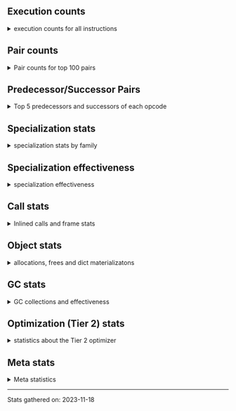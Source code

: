 ## Execution counts

<details>
<summary> execution counts for all instructions </summary>

|Name | Base Count | Head Count | Change | 
|---|---:|---:|---:|
| UNPACK_SEQUENCE_LIST | 148,232,300 | 279,124,940 | 88.3% |
| FOR_ITER | 511,426,689 | 127,334,496 | -75.1% |
| JUMP_BACKWARD_NO_INTERRUPT | 310,569,911 | 543,711,619 | 75.1% |
| GET_YIELD_FROM_ITER | 20,767,865 | 36,252,745 | 74.6% |
| JUMP_BACKWARD | 494,523,242 | 132,051,860 | -73.3% |
| STORE_NAME | 940,500 | 399,020 | -57.6% |
| SEND_GEN | 451,683,421 | 700,309,745 | 55.0% |
| STORE_FAST_STORE_FAST | 1,994,525,053 | 3,062,211,102 | 53.5% |
| UNPACK_SEQUENCE_TWO_TUPLE | 572,799,904 | 351,876,977 | -38.6% |
| STORE_SUBSCR_LIST_INT | 260,503,538 | 189,379,158 | -27.3% |
| BINARY_OP_ADD_INT | 1,187,863,751 | 879,361,051 | -26.0% |
| LIST_APPEND | 104,088,089 | 77,815,185 | -25.2% |
| UNPACK_SEQUENCE_TUPLE | 482,029,973 | 600,697,765 | 24.6% |
| BINARY_OP_MULTIPLY_INT | 230,963,596 | 177,091,498 | -23.3% |
| YIELD_VALUE | 1,054,389,213 | 1,299,826,388 | 23.3% |
| BINARY_OP_ADD_FLOAT | 272,841,148 | 218,740,727 | -19.8% |
| UNPACK_EX | 756,000 | 609,900 | -19.3% |
| CALL_STR_1 | 40,701,333 | 34,289,208 | -15.8% |
| BINARY_OP | 787,154,700 | 666,198,171 | -15.4% |
| MAP_ADD | 57,591,744 | 49,630,562 | -13.8% |
| BINARY_OP_MULTIPLY_FLOAT | 412,697,011 | 360,443,503 | -12.7% |
| BINARY_SUBSCR_LIST_INT | 685,727,255 | 623,032,232 | -9.1% |
| TO_BOOL_INT | 202,935,315 | 184,950,260 | -8.9% |
| LOAD_ATTR_CLASS | 117,323,800 | 106,990,077 | -8.8% |
| ENTER_EXECUTOR | 2,330,851,371 | 2,515,689,015 | 7.9% |
| STORE_FAST_LOAD_FAST | 40,364,410 | 37,192,953 | -7.9% |
| SWAP | 875,721,683 | 807,695,684 | -7.8% |
| MAKE_FUNCTION | 110,773,886 | 102,334,981 | -7.6% |
| SET_FUNCTION_ATTRIBUTE | 99,670,007 | 92,178,288 | -7.5% |
| IS_OP | 805,920,364 | 749,714,271 | -7.0% |
| FOR_ITER_GEN | 201,517,447 | 215,565,361 | 7.0% |
| COPY | 943,821,583 | 878,429,486 | -6.9% |
| CALL_METHOD_DESCRIPTOR_NOARGS | 292,679,265 | 273,921,721 | -6.4% |
| BINARY_OP_ADD_UNICODE | 98,610,665 | 92,369,913 | -6.3% |
| LOAD_FAST_AND_CLEAR | 80,393,501 | 75,513,081 | -6.1% |
| CALL_ISINSTANCE | 1,084,060,176 | 1,018,434,934 | -6.1% |
| BUILD_CONST_KEY_MAP | 13,088,953 | 12,322,569 | -5.9% |
| EXTENDED_ARG | 426,332,738 | 401,542,748 | -5.8% |
| PUSH_NULL | 1,348,267,323 | 1,270,140,621 | -5.8% |
| LOAD_FAST_CHECK | 12,233,379 | 11,527,740 | -5.8% |
| LOAD_FAST_LOAD_FAST | 6,877,669,296 | 6,490,731,993 | -5.6% |
| LOAD_ATTR_MODULE | 535,235,812 | 505,140,803 | -5.6% |
| CALL_BOUND_METHOD_EXACT_ARGS | 214,078,063 | 202,782,406 | -5.3% |
| LOAD_GLOBAL_MODULE | 3,875,825,697 | 3,673,289,413 | -5.2% |
| END_SEND | 298,343,921 | 313,828,107 | 5.2% |
| TO_BOOL_ALWAYS_TRUE | 234,276,543 | 246,383,603 | 5.2% |
| LOAD_CONST | 8,037,314,822 | 7,627,457,074 | -5.1% |
| LOAD_NAME | 13,936,780 | 13,238,300 | -5.0% |
| CALL_BUILTIN_O | 970,253,472 | 922,991,947 | -4.9% |
| BUILD_TUPLE | 892,424,284 | 851,146,590 | -4.6% |
| CALL_METHOD_DESCRIPTOR_FAST | 438,796,171 | 419,241,769 | -4.5% |
| LOAD_ATTR_PROPERTY | 95,575,737 | 91,381,438 | -4.4% |
| COMPARE_OP | 169,024,816 | 162,073,861 | -4.1% |
| GET_ITER | 788,646,678 | 757,004,935 | -4.0% |
| LOAD_DEREF | 811,838,730 | 780,318,307 | -3.9% |
| RETURN_GENERATOR | 381,717,262 | 396,131,643 | 3.8% |
| POP_JUMP_IF_NONE | 495,286,644 | 476,616,055 | -3.8% |
| LOAD_GLOBAL_BUILTIN | 4,908,488,058 | 4,729,987,118 | -3.6% |
| STORE_FAST | 8,301,734,399 | 8,010,965,378 | -3.5% |
| LOAD_ATTR | 1,468,509,184 | 1,417,088,918 | -3.5% |
| COMPARE_OP_STR | 346,566,998 | 334,485,918 | -3.5% |
| CALL_PY_EXACT_ARGS | 3,312,243,238 | 3,202,426,521 | -3.3% |
| POP_JUMP_IF_TRUE | 1,968,443,062 | 1,904,630,390 | -3.2% |
| CONTAINS_OP | 1,111,047,977 | 1,076,884,927 | -3.1% |
| SET_ADD | 1,648,200 | 1,599,488 | -3.0% |
| BINARY_SUBSCR_TUPLE_INT | 222,874,904 | 216,346,529 | -2.9% |
| STORE_SUBSCR | 244,542,931 | 237,510,199 | -2.9% |
| LOAD_ATTR_METHOD_NO_DICT | 1,594,119,080 | 1,548,677,702 | -2.9% |
| COMPARE_OP_FLOAT | 187,618,296 | 182,368,881 | -2.8% |
| BUILD_LIST | 368,060,297 | 358,368,687 | -2.6% |
| LOAD_ATTR_NONDESCRIPTOR_NO_DICT | 82,965,008 | 80,791,249 | -2.6% |
| UNARY_NEGATIVE | 161,434,067 | 157,471,699 | -2.5% |
| RETURN_VALUE | 4,247,519,654 | 4,145,172,031 | -2.4% |
| CALL_TUPLE_1 | 35,144,225 | 34,304,518 | -2.4% |
| POP_JUMP_IF_NOT_NONE | 693,804,204 | 677,462,648 | -2.4% |
| TO_BOOL_NONE | 617,777,663 | 631,144,223 | 2.2% |
| TO_BOOL_BOOL | 4,167,325,992 | 4,077,747,118 | -2.1% |
| CALL_TYPE_1 | 346,745,096 | 339,450,715 | -2.1% |
| BINARY_SUBSCR_DICT | 678,861,343 | 664,584,666 | -2.1% |
| COPY_FREE_VARS | 393,090,486 | 385,118,682 | -2.0% |
| UNPACK_SEQUENCE | 373,356 | 365,815 | -2.0% |
| RESUME_CHECK | 6,854,643,770 | 6,992,039,012 | 2.0% |
| DELETE_SUBSCR | 177,430,212 | 173,909,432 | -2.0% |
| JUMP_FORWARD | 539,806,108 | 529,489,113 | -1.9% |
| LOAD_FAST | 30,252,187,515 | 29,694,886,988 | -1.8% |
| CALL_LEN | 389,520,625 | 382,441,832 | -1.8% |
| TO_BOOL_STR | 77,728,553 | 76,362,411 | -1.8% |
| DICT_UPDATE | 65,155 | 64,013 | -1.8% |
| FOR_ITER_LIST | 707,180,432 | 695,135,752 | -1.7% |
| POP_JUMP_IF_FALSE | 7,972,163,600 | 7,836,422,628 | -1.7% |
| CALL_BUILTIN_CLASS | 175,609,944 | 172,620,041 | -1.7% |
| CALL_METHOD_DESCRIPTOR_FAST_WITH_KEYWORDS | 25,595,407 | 25,180,820 | -1.6% |
| LOAD_ATTR_WITH_HINT | 421,486,807 | 414,831,798 | -1.6% |
| LOAD_ATTR_NONDESCRIPTOR_WITH_VALUES | 151,123,925 | 148,761,130 | -1.6% |
| BUILD_STRING | 77,041,495 | 75,872,571 | -1.5% |
| BUILD_MAP | 120,768,740 | 118,963,395 | -1.5% |
| COMPARE_OP_INT | 1,489,217,420 | 1,467,732,975 | -1.4% |
| BINARY_SUBSCR | 563,129,852 | 555,050,487 | -1.4% |
| STORE_SUBSCR_DICT | 268,677,179 | 264,943,926 | -1.4% |
| TO_BOOL_LIST | 184,481,853 | 181,950,579 | -1.4% |
| FORMAT_SIMPLE | 152,736,447 | 150,901,099 | -1.2% |
| LOAD_ATTR_SLOT | 1,897,068,182 | 1,875,560,705 | -1.1% |
| LOAD_ATTR_METHOD_WITH_VALUES | 2,089,173,413 | 2,066,018,959 | -1.1% |
| BUILD_SET | 2,602,933 | 2,574,270 | -1.1% |
| STORE_ATTR | 73,053,372 | 72,321,539 | -1.0% |
| BINARY_OP_SUBTRACT_INT | 423,212,883 | 419,280,269 | -0.9% |
| TO_BOOL | 349,683,664 | 346,860,600 | -0.8% |
| STORE_ATTR_INSTANCE_VALUE | 1,109,561,083 | 1,100,898,646 | -0.8% |
| CALL_PY_WITH_DEFAULTS | 226,960,625 | 225,200,172 | -0.8% |
| BINARY_SUBSCR_STR_INT | 473,845,388 | 470,175,202 | -0.8% |
| CALL_METHOD_DESCRIPTOR_O | 420,110,670 | 417,014,992 | -0.7% |
| MAKE_CELL | 120,845,705 | 119,998,357 | -0.7% |
| BINARY_SLICE | 285,748,278 | 283,814,276 | -0.7% |
| UNARY_NOT | 72,169,320 | 71,685,539 | -0.7% |
| NOP | 966,504,305 | 960,675,427 | -0.6% |
| CLEANUP_THROW | 1,532 | 1,523 | -0.6% |
| CALL_LIST_APPEND | 341,377,401 | 339,436,002 | -0.6% |
| INTERPRETER_EXIT | 2,022,978,339 | 2,032,954,893 | 0.5% |
| CALL_BUILTIN_FAST | 1,001,962,387 | 997,045,607 | -0.5% |
| CALL | 1,207,113,505 | 1,201,298,462 | -0.5% |
| INSTRUMENTED_JUMP_BACKWARD | 9,980 | 10,020 | 0.4% |
| DICT_MERGE | 38,101,051 | 37,949,730 | -0.4% |
| BUILD_SLICE | 96,298,448 | 95,917,692 | -0.4% |
| LIST_EXTEND | 37,630,210 | 37,488,392 | -0.4% |
| INSTRUMENTED_FOR_ITER | 11,260 | 11,300 | 0.4% |
| CONVERT_VALUE | 138,790,815 | 138,339,149 | -0.3% |
| FOR_ITER_TUPLE | 344,511,846 | 343,397,541 | -0.3% |
| INSTRUMENTED_POP_JUMP_IF_TRUE | 13,420 | 13,460 | 0.3% |
| EXIT_INIT_CHECK | 91,889,432 | 91,647,967 | -0.3% |
| LOAD_ATTR_INSTANCE_VALUE | 4,599,527,898 | 4,611,372,321 | 0.3% |
| CALL_ALLOC_AND_ENTER_INIT | 94,176,932 | 93,935,467 | -0.3% |
| POP_TOP | 3,495,762,003 | 3,504,060,621 | 0.2% |
| CALL_KW | 263,920,600 | 263,400,579 | -0.2% |
| RETURN_CONST | 2,052,159,614 | 2,055,965,284 | 0.2% |
| END_FOR | 76,106,437 | 75,966,493 | -0.2% |
| BINARY_OP_INPLACE_ADD_UNICODE | 8,109,920 | 8,095,120 | -0.2% |
| CHECK_EXC_MATCH | 23,000,114 | 22,959,541 | -0.2% |
| POP_EXCEPT | 23,623,285 | 23,582,563 | -0.2% |
| PUSH_EXC_INFO | 23,623,430 | 23,582,713 | -0.2% |
| STORE_ATTR_SLOT | 1,724,777,652 | 1,721,961,953 | -0.2% |
| UNARY_INVERT | 14,181,070 | 14,164,302 | -0.1% |
| DELETE_FAST | 2,132,871 | 2,130,444 | -0.1% |
| SET_UPDATE | 88,680 | 88,600 | -0.1% |
| CALL_INTRINSIC_1 | 157,070,310 | 156,933,552 | -0.1% |
| CALL_BUILTIN_FAST_WITH_KEYWORDS | 69,806,071 | 69,756,226 | -0.1% |
| CALL_FUNCTION_EX | 190,453,771 | 190,355,551 | -0.1% |
| BEFORE_WITH | 10,033,872 | 10,029,070 | -0.0% |
| RESUME | 271,031 | 271,128 | 0.0% |
| LOAD_SUPER_ATTR | 18,420 | 18,425 | 0.0% |
| IMPORT_NAME | 10,400,703 | 10,398,243 | -0.0% |
| STORE_SLICE | 35,835,999 | 35,828,305 | -0.0% |
| STORE_DEREF | 93,230,214 | 93,210,651 | -0.0% |
| LOAD_SUPER_ATTR_ATTR | 4,217,422 | 4,216,563 | -0.0% |
| IMPORT_FROM | 11,641,147 | 11,639,312 | -0.0% |
| LOAD_SUPER_ATTR_METHOD | 165,765,683 | 165,748,638 | -0.0% |
| LOAD_ATTR_METHOD_LAZY_DICT | 59,122,436 | 59,116,748 | -0.0% |
| FOR_ITER_RANGE | 91,580,907 | 91,572,327 | -0.0% |
| BINARY_SUBSCR_GETITEM | 190,899,368 | 190,888,412 | -0.0% |
| WITH_EXCEPT_START | 183,994 | 183,986 | -0.0% |
| LOAD_GLOBAL | 10,840,134 | 10,840,489 | 0.0% |
| BINARY_OP_SUBTRACT_FLOAT | 149,119,641 | 149,116,619 | -0.0% |
| RAISE_VARARGS | 3,984,844 | 3,984,786 | -0.0% |
| RERAISE | 2,885,420 | 2,885,396 | -0.0% |
| DELETE_ATTR | 11,358,558 | 11,358,486 | -0.0% |
| GET_AWAITABLE | 152,094,688 | 152,094,069 | -0.0% |
| BEFORE_ASYNC_WITH | 3,005,944 | 3,005,932 | -0.0% |
| SEND | 165,323,498 | 165,323,145 | -0.0% |
| STORE_ATTR_WITH_HINT | 65,379,366 | 65,379,349 | -0.0% |
| INSTRUMENTED_POP_JUMP_IF_FALSE | 19,465,840 | 19,465,840 | 0.0% |
| INSTRUMENTED_RESUME | 19,443,620 | 19,443,620 | 0.0% |
| INSTRUMENTED_RETURN_VALUE | 19,434,720 | 19,434,720 | 0.0% |
| GET_ANEXT | 8,000,960 | 8,000,960 | 0.0% |
| END_ASYNC_FOR | 8,000,000 | 8,000,000 | 0.0% |
| GET_AITER | 8,000,000 | 8,000,000 | 0.0% |
| STORE_GLOBAL | 6,941,800 | 6,941,800 | 0.0% |
| LOAD_BUILD_CLASS | 19,880 | 19,880 | 0.0% |
| INSTRUMENTED_RETURN_CONST | 7,200 | 7,200 | 0.0% |
| LOAD_LOCALS | 3,860 | 3,860 | 0.0% |
| LOAD_FROM_DICT_OR_DEREF | 3,840 | 3,840 | 0.0% |
| DELETE_DEREF | 1,600 | 1,600 | 0.0% |
| FORMAT_WITH_SPEC | 1,320 | 1,320 | 0.0% |
| DELETE_NAME | 900 | 900 | 0.0% |
| INSTRUMENTED_POP_JUMP_IF_NONE | 720 | 720 | 0.0% |
| SETUP_ANNOTATIONS | 520 | 520 | 0.0% |
| INSTRUMENTED_JUMP_FORWARD | 400 | 400 | 0.0% |
| INSTRUMENTED_POP_JUMP_IF_NOT_NONE | 400 | 400 | 0.0% |
| CALL_INTRINSIC_2 | 80 | 80 | 0.0% |


</details>

## Pair counts

<details>
<summary> Pair counts for top 100 pairs </summary>

Not included in comparative output.


</details>

## Predecessor/Successor Pairs

<details>
<summary> Top 5 predecessors and successors of each opcode </summary>

Not included in comparative output.


</details>

## Specialization stats

<details>
<summary> specialization stats by family </summary>

### BINARY_OP

<details>
<summary> specialization stats for BINARY_OP family </summary>

|Kind | Base Count | Base Ratio | Head Count | Head Ratio | Change | 
|---|---:|---:|---:|---:|---:|
|          hit | 2,733,590,456 | 76.6% | 2,255,136,932 | 75.9% | -17.5% |
|     deferred | 784,630,196 | 22.0% | 663,720,858 | 22.3% | -15.4% |
|         miss | 49,828,159 | 1.4% | 49,361,768 | 1.7% | -0.9% |

| | Base Count | Base Ratio | Head Count | Head Ratio | Change | 
|---|---:|---:|---:|---:|---:|
| Failure | 1,535,919 | 60.8% | 1,497,471 | 60.4% | -2.5% |
| Success | 988,585 | 39.2% | 979,842 | 39.6% | -0.9% |

|Failure kind | Base Count | Base Ratio | Head Count | Head Ratio | Change | 
|---|---:|---:|---:|---:|---:|
| true divide different types | 23,119 | 1.5% | 9,883 | 0.7% | -57.3% |
| floor divide | 45,580 | 3.0% | 32,432 | 2.2% | -28.8% |
| xor | 9,620 | 0.6% | 8,343 | 0.6% | -13.3% |
| multiply other | 4,320 | 0.3% | 4,120 | 0.3% | -4.6% |
| add different types | 190,884 | 12.4% | 183,586 | 12.3% | -3.8% |
| remainder | 51,853 | 3.4% | 50,872 | 3.4% | -1.9% |
| subtract other | 12,960 | 0.8% | 12,780 | 0.9% | -1.4% |
| add other | 59,146 | 3.9% | 58,502 | 3.9% | -1.1% |
| or | 17,560 | 1.1% | 17,429 | 1.2% | -0.7% |
| multiply different types | 245,862 | 16.0% | 244,580 | 16.3% | -0.5% |
| power | 4,780 | 0.3% | 4,801 | 0.3% | 0.4% |
| and int | 48,567 | 3.2% | 48,482 | 3.2% | -0.2% |
| and other | 1,736 | 0.1% | 1,733 | 0.1% | -0.2% |
| true divide other | 3,324 | 0.2% | 3,322 | 0.2% | -0.1% |
| true divide float | 5,120 | 0.3% | 5,123 | 0.3% | 0.1% |
| lshift | 19,840 | 1.3% | 19,847 | 1.3% | 0.0% |
| rshift | 15,570 | 1.0% | 15,572 | 1.0% | 0.0% |
| subtract different types | 775,478 | 50.5% | 775,464 | 51.8% | -0.0% |
| and different types | 600 | 0.0% | 600 | 0.0% | 0.0% |


</details>

### BINARY_OP_INPLACE_ADD_UNICODE

<details>
<summary> specialization stats for BINARY_OP_INPLACE_ADD_UNICODE family </summary>

|Kind | Base Count | Base Ratio | Head Count | Head Ratio | Change | 
|---|---:|---:|---:|---:|---:|
|         miss | 220 | 0.0% | 220 | 0.0% | 0.0% |


</details>

### BINARY_SLICE

<details>
<summary> specialization stats for BINARY_SLICE family </summary>


</details>

### BINARY_SUBSCR

<details>
<summary> specialization stats for BINARY_SUBSCR family </summary>

|Kind | Base Count | Base Ratio | Head Count | Head Ratio | Change | 
|---|---:|---:|---:|---:|---:|
|          hit | 2,247,447,374 | 79.8% | 2,160,269,512 | 79.4% | -3.9% |
|     deferred | 562,726,501 | 20.0% | 554,650,046 | 20.4% | -1.4% |
|         miss | 4,760,884 | 0.2% | 4,757,529 | 0.2% | -0.1% |

| | Base Count | Base Ratio | Head Count | Head Ratio | Change | 
|---|---:|---:|---:|---:|---:|
| Failure | 214,351 | 53.1% | 211,484 | 52.8% | -1.3% |
| Success | 189,000 | 46.9% | 188,957 | 47.2% | -0.0% |

|Failure kind | Base Count | Base Ratio | Head Count | Head Ratio | Change | 
|---|---:|---:|---:|---:|---:|
| buffer slice | 940 | 0.4% | 860 | 0.4% | -8.5% |
| tuple slice | 100 | 0.0% | 103 | 0.0% | 3.0% |
| buffer int | 16,929 | 7.9% | 16,559 | 7.8% | -2.2% |
| out of range | 76,530 | 35.7% | 75,042 | 35.5% | -1.9% |
| other | 59,912 | 28.0% | 59,020 | 27.9% | -1.5% |
| list slice | 6,380 | 3.0% | 6,340 | 3.0% | -0.6% |
| array int | 44,400 | 20.7% | 44,400 | 21.0% | 0.0% |
| code complex parameters | 4,780 | 2.2% | 4,780 | 2.3% | 0.0% |
| sequence int | 4,280 | 2.0% | 4,280 | 2.0% | 0.0% |
| string slice | 100 | 0.0% | 100 | 0.0% | 0.0% |


</details>

### CALL

<details>
<summary> specialization stats for CALL family </summary>

|Kind | Base Count | Base Ratio | Head Count | Head Ratio | Change | 
|---|---:|---:|---:|---:|---:|
|         miss | 254,030,651 | 2.3% | 239,990,547 | 2.3% | -5.5% |
|          hit | 9,432,239,707 | 86.6% | 9,126,099,959 | 86.4% | -3.2% |
|     deferred | 737,869,762,949,583,012,474 | 6,773,558,815,418.2% | 737,869,762,949,577,464,963 | 6,982,517,300,952.8% | -0.0% |
|        deopt | 22,840 | 0.0% | 22,840 | 0.0% | 0.0% |

| | Base Count | Base Ratio | Head Count | Head Ratio | Change | 
|---|---:|---:|---:|---:|---:|
| Success | 5,300,268 | 85.6% | 5,035,403 | 85.0% | -5.0% |
| Failure | 888,243 | 14.4% | 885,576 | 15.0% | -0.3% |

|Failure kind | Base Count | Base Ratio | Head Count | Head Ratio | Change | 
|---|---:|---:|---:|---:|---:|
| cmethod | 11,860 | 1.3% | 11,080 | 1.3% | -6.6% |
| str | 1,700 | 0.2% | 1,680 | 0.2% | -1.2% |
| operator wrapper | 5,169 | 0.6% | 5,132 | 0.6% | -0.7% |
| class no vectorcall | 65,151 | 7.3% | 64,791 | 7.3% | -0.6% |
| method wrapper | 4,483 | 0.5% | 4,504 | 0.5% | 0.5% |
| code complex parameters | 162,854 | 18.3% | 162,192 | 18.3% | -0.4% |
| other | 33,124 | 3.7% | 32,995 | 3.7% | -0.4% |
| meth descr varargs | 63,892 | 7.2% | 63,708 | 7.2% | -0.3% |
| meth descr varargs keywords | 18,119 | 2.0% | 18,076 | 2.0% | -0.2% |
| init not simple | 11,860 | 1.3% | 11,840 | 1.3% | -0.2% |
| meth descr method fastcall keywords | 178,429 | 20.1% | 178,180 | 20.1% | -0.1% |
| no dict | 108,978 | 12.3% | 108,837 | 12.3% | -0.1% |
| class mutable | 51,476 | 5.8% | 51,540 | 5.8% | 0.1% |
| init not python | 17,120 | 1.9% | 17,100 | 1.9% | -0.1% |
| cfunc noargs | 67,485 | 7.6% | 67,408 | 7.6% | -0.1% |
| bound method | 11,861 | 1.3% | 11,871 | 1.3% | 0.1% |
| cfunc varargs keywords | 53,812 | 6.1% | 53,767 | 6.1% | -0.1% |
| cfunc varargs | 11,070 | 1.2% | 11,075 | 1.3% | 0.0% |
| wrong number arguments | 9,800 | 1.1% | 9,800 | 1.1% | 0.0% |


</details>

### COMPARE_OP

<details>
<summary> specialization stats for COMPARE_OP family </summary>

|Kind | Base Count | Base Ratio | Head Count | Head Ratio | Change | 
|---|---:|---:|---:|---:|---:|
|     deferred | 168,664,417 | 7.7% | 161,716,789 | 7.5% | -4.1% |
|          hit | 2,021,070,747 | 92.2% | 1,982,264,857 | 92.3% | -1.9% |
|         miss | 2,331,967 | 0.1% | 2,322,917 | 0.1% | -0.4% |

| | Base Count | Base Ratio | Head Count | Head Ratio | Change | 
|---|---:|---:|---:|---:|---:|
| Failure | 253,191 | 70.3% | 250,027 | 70.0% | -1.2% |
| Success | 107,208 | 29.7% | 107,045 | 30.0% | -0.2% |

|Failure kind | Base Count | Base Ratio | Head Count | Head Ratio | Change | 
|---|---:|---:|---:|---:|---:|
| bool | 6,421 | 2.5% | 6,182 | 2.5% | -3.7% |
| bytes | 3,320 | 1.3% | 3,200 | 1.3% | -3.6% |
| baseobject | 31,142 | 12.3% | 30,018 | 12.0% | -3.6% |
| long float | 1,610 | 0.6% | 1,567 | 0.6% | -2.7% |
| tuple | 15,496 | 6.1% | 15,150 | 6.1% | -2.2% |
| different types | 52,615 | 20.8% | 51,603 | 20.6% | -1.9% |
| set | 1,860 | 0.7% | 1,840 | 0.7% | -1.1% |
| string | 10,640 | 4.2% | 10,580 | 4.2% | -0.6% |
| other | 25,444 | 10.0% | 25,384 | 10.2% | -0.2% |
| big int | 84,113 | 33.2% | 83,977 | 33.6% | -0.2% |
| float long | 17,090 | 6.7% | 17,086 | 6.8% | -0.0% |
| list | 3,440 | 1.4% | 3,440 | 1.4% | 0.0% |


</details>

### FOR_ITER

<details>
<summary> specialization stats for FOR_ITER family </summary>

|Kind | Base Count | Base Ratio | Head Count | Head Ratio | Change | 
|---|---:|---:|---:|---:|---:|
|         miss | 140,844,518 | 7.6% | 140,011,659 | 9.5% | -0.6% |
|          hit | 1,203,946,114 | 64.9% | 1,205,659,322 | 81.9% | 0.1% |
|     deferred | 737,869,762,948,890,480,688 | 39,751,259,435,041.7% | 737,869,762,948,506,541,133 | 50,092,805,116,467.8% | -0.0% |

| | Base Count | Base Ratio | Head Count | Head Ratio | Change | 
|---|---:|---:|---:|---:|---:|
| Failure | 302,045 | 10.0% | 165,064 | 5.8% | -45.4% |
| Success | 2,708,596 | 90.0% | 2,692,939 | 94.2% | -0.6% |

|Failure kind | Base Count | Base Ratio | Head Count | Head Ratio | Change | 
|---|---:|---:|---:|---:|---:|
| enumerate | 45,171 | 15.0% | 16,154 | 9.8% | -64.2% |
| other | 19,460 | 6.4% | 7,000 | 4.2% | -64.0% |
| ascii string | 5,280 | 1.7% | 2,260 | 1.4% | -57.2% |
| dict values | 13,200 | 4.4% | 5,700 | 3.5% | -56.8% |
| dict items | 116,502 | 38.6% | 58,505 | 35.4% | -49.8% |
| callable | 460 | 0.2% | 280 | 0.2% | -39.1% |
| set | 40,107 | 13.3% | 26,466 | 16.0% | -34.0% |
| itertools | 7,000 | 2.3% | 4,680 | 2.8% | -33.1% |
| zip | 19,864 | 6.6% | 13,820 | 8.4% | -30.4% |
| reversed list | 9,341 | 3.1% | 6,921 | 4.2% | -25.9% |
| bytes | 660 | 0.2% | 518 | 0.3% | -21.5% |
| dict keys | 8,980 | 3.0% | 7,280 | 4.4% | -18.9% |
| map | 1,520 | 0.5% | 1,320 | 0.8% | -13.2% |
| seq iter | 14,480 | 4.8% | 14,140 | 8.6% | -2.3% |
| string | 20 | 0.0% | 20 | 0.0% | 0.0% |


</details>

### LOAD_ATTR

<details>
<summary> specialization stats for LOAD_ATTR family </summary>

|Kind | Base Count | Base Ratio | Head Count | Head Ratio | Change | 
|---|---:|---:|---:|---:|---:|
|        deopt | 1,816,784 | 0.0% | 1,597,632 | 0.0% | -12.1% |
|          hit | 10,899,707,473 | 83.1% | 10,771,653,878 | 83.3% | -1.2% |
|         miss | 743,014,625 | 5.7% | 736,989,052 | 5.7% | -0.8% |
|     deferred | 737,869,762,949,836,527,253 | 5,627,768,644,145.8% | 737,869,762,949,785,019,205 | 5,708,533,734,312.0% | -0.0% |

| | Base Count | Base Ratio | Head Count | Head Ratio | Change | 
|---|---:|---:|---:|---:|---:|
| Failure | 1,129,234 | 7.1% | 1,111,379 | 7.1% | -1.6% |
| Success | 14,734,121 | 92.9% | 14,620,606 | 92.9% | -0.8% |

|Failure kind | Base Count | Base Ratio | Head Count | Head Ratio | Change | 
|---|---:|---:|---:|---:|---:|
| not managed dict | 141,536 | 12.5% | 130,005 | 11.7% | -8.1% |
| class method obj | 25,059 | 2.2% | 24,220 | 2.2% | -3.3% |
| class attr simple | 6,619 | 0.6% | 6,419 | 0.6% | -3.0% |
| method | 139,092 | 12.3% | 137,160 | 12.3% | -1.4% |
| metaclass attribute | 235,346 | 20.8% | 232,765 | 20.9% | -1.1% |
| builtin class method | 3,140 | 0.3% | 3,120 | 0.3% | -0.6% |
| shadowed | 102,688 | 9.1% | 102,365 | 9.2% | -0.3% |
| overridden | 17,533 | 1.6% | 17,484 | 1.6% | -0.3% |
| mutable class | 67,733 | 6.0% | 67,603 | 6.1% | -0.2% |
| non object slot | 3,386 | 0.3% | 3,382 | 0.3% | -0.1% |
| class attr descriptor | 17,740 | 1.6% | 17,720 | 1.6% | -0.1% |
| has managed dict | 338,554 | 30.0% | 338,332 | 30.4% | -0.1% |
| non overriding descriptor | 12,468 | 1.1% | 12,464 | 1.1% | -0.0% |
| module attr not found | 11,020 | 1.0% | 11,020 | 1.0% | 0.0% |
| not in keys | 7,260 | 0.6% | 7,260 | 0.7% | 0.0% |
| property | 60 | 0.0% | 60 | 0.0% | 0.0% |


</details>

### LOAD_GLOBAL

<details>
<summary> specialization stats for LOAD_GLOBAL family </summary>

|Kind | Base Count | Base Ratio | Head Count | Head Ratio | Change | 
|---|---:|---:|---:|---:|---:|
|          hit | 8,783,985,602 | 99.9% | 8,402,948,975 | 99.9% | -4.3% |
|         miss | 328,153 | 0.0% | 327,556 | 0.0% | -0.2% |
|     deferred | 10,304,597 | 0.1% | 10,304,791 | 0.1% | 0.0% |
|        deopt | 9,360 | 0.0% | 9,360 | 0.0% | 0.0% |

| | Base Count | Base Ratio | Head Count | Head Ratio | Change | 
|---|---:|---:|---:|---:|---:|
| Success | 544,897 | 100.0% | 545,058 | 100.0% | 0.0% |
| Failure | 0 | 0.0% | 0 | 0.0% |  |


</details>

### LOAD_SUPER_ATTR

<details>
<summary> specialization stats for LOAD_SUPER_ATTR family </summary>

|Kind | Base Count | Base Ratio | Head Count | Head Ratio | Change | 
|---|---:|---:|---:|---:|---:|
|     deferred | 9,280 | 0.0% | 9,285 | 0.0% | 0.1% |
|          hit | 169,983,105 | 100.0% | 169,965,201 | 100.0% | -0.0% |

| | Base Count | Base Ratio | Head Count | Head Ratio | Change | 
|---|---:|---:|---:|---:|---:|
| Success | 9,140 | 100.0% | 9,140 | 100.0% | 0.0% |
| Failure | 0 | 0.0% | 0 | 0.0% |  |


</details>

### POP_JUMP_IF_FALSE

<details>
<summary> specialization stats for POP_JUMP_IF_FALSE family </summary>


</details>

### POP_JUMP_IF_NONE

<details>
<summary> specialization stats for POP_JUMP_IF_NONE family </summary>


</details>

### POP_JUMP_IF_NOT_NONE

<details>
<summary> specialization stats for POP_JUMP_IF_NOT_NONE family </summary>


</details>

### POP_JUMP_IF_TRUE

<details>
<summary> specialization stats for POP_JUMP_IF_TRUE family </summary>


</details>

### SEND

<details>
<summary> specialization stats for SEND family </summary>

|Kind | Base Count | Base Ratio | Head Count | Head Ratio | Change | 
|---|---:|---:|---:|---:|---:|
|          hit | 451,652,521 | 73.2% | 700,278,845 | 80.9% | 55.0% |
|     deferred | 165,264,723 | 26.8% | 165,264,368 | 19.1% | -0.0% |
|         miss | 30,900 | 0.0% | 30,900 | 0.0% | 0.0% |

| | Base Count | Base Ratio | Head Count | Head Ratio | Change | 
|---|---:|---:|---:|---:|---:|
| Success | 6,218 | 10.6% | 6,217 | 10.6% | -0.0% |
| Failure | 52,557 | 89.4% | 52,560 | 89.4% | 0.0% |

|Failure kind | Base Count | Base Ratio | Head Count | Head Ratio | Change | 
|---|---:|---:|---:|---:|---:|
| other | 15,877 | 30.2% | 15,880 | 30.2% | 0.0% |
| async generator send | 33,180 | 63.1% | 33,180 | 63.1% | 0.0% |
| list | 3,260 | 6.2% | 3,260 | 6.2% | 0.0% |
| dict keys | 240 | 0.5% | 240 | 0.5% | 0.0% |


</details>

### STORE_ATTR

<details>
<summary> specialization stats for STORE_ATTR family </summary>

|Kind | Base Count | Base Ratio | Head Count | Head Ratio | Change | 
|---|---:|---:|---:|---:|---:|
|          hit | 2,640,472,822 | 88.8% | 2,629,959,332 | 88.8% | -0.4% |
|         miss | 259,245,279 | 8.7% | 258,280,616 | 8.7% | -0.4% |
|     deferred | 4,058,283,696,216,169,283,446 | 136,515,158,769,359.2% | 4,058,283,696,216,168,570,178 | 137,078,176,353,922.4% | -0.0% |

| | Base Count | Base Ratio | Head Count | Head Ratio | Change | 
|---|---:|---:|---:|---:|---:|
| Success | 5,023,926 | 98.0% | 5,005,715 | 98.0% | -0.4% |
| Failure | 101,520 | 2.0% | 101,166 | 2.0% | -0.3% |

|Failure kind | Base Count | Base Ratio | Head Count | Head Ratio | Change | 
|---|---:|---:|---:|---:|---:|
| property | 4,060 | 4.0% | 3,920 | 3.9% | -3.4% |
| overriding descriptor | 10,640 | 10.5% | 10,480 | 10.4% | -1.5% |
| no dict | 3,080 | 3.0% | 3,060 | 3.0% | -0.6% |
| not managed dict | 2,660 | 2.6% | 2,666 | 2.6% | 0.2% |
| class attr simple | 48,840 | 48.1% | 48,800 | 48.2% | -0.1% |
| not in dict | 18,000 | 17.7% | 18,000 | 17.8% | 0.0% |
| not in keys | 7,480 | 7.4% | 7,480 | 7.4% | 0.0% |
| overridden | 5,200 | 5.1% | 5,200 | 5.1% | 0.0% |
| method | 1,540 | 1.5% | 1,540 | 1.5% | 0.0% |
| mutable class | 20 | 0.0% | 20 | 0.0% | 0.0% |


</details>

### STORE_SLICE

<details>
<summary> specialization stats for STORE_SLICE family </summary>


</details>

### STORE_SUBSCR

<details>
<summary> specialization stats for STORE_SUBSCR family </summary>

|Kind | Base Count | Base Ratio | Head Count | Head Ratio | Change | 
|---|---:|---:|---:|---:|---:|
|          hit | 529,177,837 | 68.4% | 454,320,204 | 65.7% | -14.1% |
|     deferred | 244,418,255 | 31.6% | 237,387,343 | 34.3% | -2.9% |
|         miss | 2,880 | 0.0% | 2,880 | 0.0% | 0.0% |

| | Base Count | Base Ratio | Head Count | Head Ratio | Change | 
|---|---:|---:|---:|---:|---:|
| Failure | 108,516 | 87.0% | 106,692 | 86.8% | -1.7% |
| Success | 16,160 | 13.0% | 16,164 | 13.2% | 0.0% |

|Failure kind | Base Count | Base Ratio | Head Count | Head Ratio | Change | 
|---|---:|---:|---:|---:|---:|
| other | 780 | 0.7% | 700 | 0.7% | -10.3% |
| bytearray int | 1,980 | 1.8% | 1,780 | 1.7% | -10.1% |
| dict subclass no override | 28,197 | 26.0% | 26,675 | 25.0% | -5.4% |
| py simple | 43,419 | 40.0% | 43,397 | 40.7% | -0.1% |
| array int | 31,240 | 28.8% | 31,240 | 29.3% | 0.0% |
| out of range | 2,900 | 2.7% | 2,900 | 2.7% | 0.0% |


</details>

### TO_BOOL

<details>
<summary> specialization stats for TO_BOOL family </summary>

|Kind | Base Count | Base Ratio | Head Count | Head Ratio | Change | 
|---|---:|---:|---:|---:|---:|
|         miss | 111,633,556 | 1.9% | 124,146,774 | 2.2% | 11.2% |
|          hit | 5,372,892,363 | 92.1% | 5,274,391,420 | 91.8% | -1.8% |
|     deferred | 2,582,544,170,319,683,883,691 | 44,265,536,463,496.7% | 2,582,544,170,319,680,824,462 | 44,949,780,910,189.7% | -0.0% |

| | Base Count | Base Ratio | Head Count | Head Ratio | Change | 
|---|---:|---:|---:|---:|---:|
| Success | 2,331,054 | 77.0% | 2,567,334 | 78.7% | 10.1% |
| Failure | 695,159 | 23.0% | 695,044 | 21.3% | -0.0% |

|Failure kind | Base Count | Base Ratio | Head Count | Head Ratio | Change | 
|---|---:|---:|---:|---:|---:|
| sequence | 16,694 | 2.4% | 16,339 | 2.4% | -2.1% |
| bytearray | 1,245 | 0.2% | 1,225 | 0.2% | -1.6% |
| set | 33,229 | 4.8% | 32,906 | 4.7% | -1.0% |
| dict | 37,471 | 5.4% | 37,147 | 5.3% | -0.9% |
| number | 191,408 | 27.5% | 192,676 | 27.7% | 0.7% |
| bytes | 19,049 | 2.7% | 19,007 | 2.7% | -0.2% |
| other | 173,189 | 24.9% | 172,983 | 24.9% | -0.1% |
| mapping | 99,157 | 14.3% | 99,072 | 14.3% | -0.1% |
| float | 2,604 | 0.4% | 2,602 | 0.4% | -0.1% |
| tuple | 120,693 | 17.4% | 120,667 | 17.4% | -0.0% |
| memory view | 420 | 0.1% | 420 | 0.1% | 0.0% |


</details>

### UNPACK_SEQUENCE

<details>
<summary> specialization stats for UNPACK_SEQUENCE family </summary>

|Kind | Base Count | Base Ratio | Head Count | Head Ratio | Change | 
|---|---:|---:|---:|---:|---:|
|          hit | 1,200,154,017 | 99.7% | 1,228,791,522 | 99.7% | 2.4% |
|     deferred | 368,934,881,474,191,306,320 | 30,656,804,735,895.3% | 368,934,881,474,191,298,770 | 29,944,421,166,936.7% | -0.0% |
|         miss | 2,908,160 | 0.2% | 2,908,160 | 0.2% | 0.0% |

| | Base Count | Base Ratio | Head Count | Head Ratio | Change | 
|---|---:|---:|---:|---:|---:|
| Failure | 2,576 | 2.6% | 2,553 | 2.6% | -0.9% |
| Success | 96,780 | 97.4% | 96,812 | 97.4% | 0.0% |

|Failure kind | Base Count | Base Ratio | Head Count | Head Ratio | Change | 
|---|---:|---:|---:|---:|---:|
| other | 380 | 14.8% | 360 | 14.1% | -5.3% |
| sequence | 1,516 | 58.9% | 1,513 | 59.3% | -0.2% |
| iterator | 680 | 26.4% | 680 | 26.6% | 0.0% |


</details>


</details>

## Specialization effectiveness

<details>
<summary> specialization effectiveness </summary>

|Instructions | Base Count | Base Ratio | Head Count | Head Ratio | Change | 
|---|---:|---:|---:|---:|---:|
| Not specialized | 17,009,585,828 | 10.7% | 16,185,154,029 | 10.4% | -4.8% |
| Specialized hits | 54,325,904,759 | 34.3% | 53,149,569,303 | 34.2% | -2.2% |
| Basic | 85,430,440,350 | 54.0% | 84,577,160,951 | 54.4% | -1.0% |
| Specialized misses | 1,569,459,704 | 1.0% | 1,559,629,298 | 1.0% | -0.6% |

### Deferred by instruction

<details>
<summary> deferred by instruction </summary>

|Name | Base Count | Base Ratio | Head Count | Head Ratio | Change | 
|---|---:|---:|---:|---:|---:|
| BINARY_OP | 784,630,196 | 0.0% | 663,720,858 | 0.0% | -15.4% |
| STORE_SUBSCR | 244,418,255 | 0.0% | 237,387,343 | 0.0% | -2.9% |
| BINARY_SUBSCR | 562,726,501 | 0.0% | 554,650,046 | 0.0% | -1.4% |
| FOR_ITER | 737,869,762,948,890,480,688 | 8.0% | 737,869,762,948,506,541,133 | 8.0% | -0.0% |
| LOAD_ATTR | 737,869,762,949,836,527,253 | 8.0% | 737,869,762,949,785,019,205 | 8.0% | -0.0% |
| CALL | 737,869,762,949,583,012,474 | 8.0% | 737,869,762,949,577,464,963 | 8.0% | -0.0% |
| TO_BOOL | 2,582,544,170,319,683,883,691 | 28.0% | 2,582,544,170,319,680,824,462 | 28.0% | -0.0% |
| STORE_ATTR | 4,058,283,696,216,169,283,446 | 44.0% | 4,058,283,696,216,168,570,178 | 44.0% | -0.0% |
| UNPACK_SEQUENCE | 368,934,881,474,191,306,320 | 4.0% | 368,934,881,474,191,298,770 | 4.0% | -0.0% |
| COMPARE_OP | 168,664,417 | 0.0% |  |  |  |
| SEND |  |  | 165,264,368 | 0.0% |  |


</details>

### Misses by instruction

<details>
<summary> misses by instruction </summary>

|Name | Base Count | Base Ratio | Head Count | Head Ratio | Change | 
|---|---:|---:|---:|---:|---:|
| LOAD_ATTR_SLOT | 114,336,330 | 7.3% | 110,465,649 | 7.1% | -3.4% |
| CALL_PY_EXACT_ARGS | 127,911,657 | 8.1% | 125,164,612 | 8.0% | -2.1% |
| LOAD_ATTR_NONDESCRIPTOR_WITH_VALUES | 68,358,624 | 4.4% | 67,602,035 | 4.3% | -1.1% |
| FOR_ITER_TUPLE | 70,498,613 | 4.5% | 69,950,821 | 4.5% | -0.8% |
| STORE_ATTR_SLOT | 159,618,672 | 10.2% | 158,656,053 | 10.2% | -0.6% |
| LOAD_ATTR_METHOD_WITH_VALUES | 203,240,431 | 12.9% | 202,144,505 | 13.0% | -0.5% |
| FOR_ITER_LIST | 70,337,105 | 4.5% | 70,052,038 | 4.5% | -0.4% |
| LOAD_ATTR_METHOD_NO_DICT | 66,925,542 | 4.3% | 66,828,735 | 4.3% | -0.1% |
| LOAD_ATTR_INSTANCE_VALUE | 258,822,747 | 16.5% | 258,812,981 | 16.6% | -0.0% |
| STORE_ATTR_INSTANCE_VALUE | 99,547,802 | 6.3% | 99,545,766 | 6.4% | -0.0% |


</details>


</details>

## Call stats

<details>
<summary> Inlined calls and frame stats </summary>

| | Base Count | Base Ratio | Head Count | Head Ratio | Change | 
|---|---:|---:|---:|---:|---:|
| Calls via PyEval_EvalFrame (api) | 227,004,339 | 3.2% | 241,175,953 | 3.3% | 6.2% |
| Calls to Python functions inlined | 5,144,970,002 | 71.7% | 5,279,271,207 | 72.2% | 2.6% |
| Calls via PyEval_EvalFrame (function vectorcall) | 1,253,440,114 | 17.5% | 1,266,264,734 | 17.3% | 1.0% |
| Calls via PyEval_EvalFrame (vector) | 1,258,754,814 | 17.6% | 1,271,579,434 | 17.4% | 1.0% |
| Frames pushed | 4,813,365,708 | 67.1% | 4,771,502,339 | 65.2% | -0.9% |
| Calls to PyEval_EvalDefault | 2,026,201,763 | 28.3% | 2,036,178,332 | 27.8% | 0.5% |
| Calls via PyEval_EvalFrame (total) | 2,026,201,763 | 28.3% | 2,036,178,332 | 27.8% | 0.5% |
| Calls via PyEval_EvalFrame (generator) | 767,446,949 | 10.7% | 764,598,898 | 10.5% | -0.4% |
| Calls via PyEval_EvalFrame (slot) | 342,947,685 | 4.8% | 342,400,349 | 4.7% | -0.2% |
| Calls via PyEval_EvalFrame (function ex) | 30,181,933 | 0.4% | 30,142,259 | 0.4% | -0.1% |
| Frame objects created | 65,033,624 | 0.9% | 64,992,391 | 0.9% | -0.1% |
| Calls via PyEval_EvalFrame (method) | 212,826,687 | 3.0% | 212,824,960 | 2.9% | -0.0% |
| Calls via PyEval_EvalFrame (legacy) | 5,294,820 | 0.1% | 5,294,820 | 0.1% | 0.0% |
| Calls via PyEval_EvalFrame (build class) | 19,880 | 0.0% | 19,880 | 0.0% | 0.0% |


</details>

## Object stats

<details>
<summary> allocations, frees and dict materializatons </summary>

| | Base Count | Base Ratio | Head Count | Head Ratio | Change | 
|---|---:|---:|---:|---:|---:|
| Method cache misses | 80,512,806 |  | 88,989,997 |  | 10.5% |
| Method cache collisions | 89,610,507 |  | 98,665,580 |  | 10.1% |
| Method cache dunder misses | 9,501,755 |  | 10,083,270 |  | 6.1% |
| Method cache hits | 3,000,338,574 |  | 2,979,484,269 |  | -0.7% |
| Increfs | 25,110,990,916 | 22.6% | 24,964,095,798 | 22.5% | -0.6% |
| Decrefs | 27,969,578,784 | 21.9% | 27,809,907,354 | 21.8% | -0.6% |
| Method cache dunder hits | 3,390,898,096 |  | 3,372,933,272 |  | -0.5% |
| Allocations to 512 bytes | 10,994,335,929 | 63.4% | 10,939,253,088 | 63.3% | -0.5% |
| Allocations | 11,109,284,269 | 64.1% | 11,054,040,092 | 64.0% | -0.5% |
| Frees | 11,435,450,340 |  | 11,381,133,136 |  | -0.5% |
| Allocations to 4 kbytes | 94,599,416 | 0.5% | 94,444,395 | 0.5% | -0.2% |
| New values | 77,665,357 |  | 77,589,193 |  | -0.1% |
| Interpreter decrefs | 99,631,329,538 | 78.1% | 99,561,240,171 | 78.2% | -0.1% |
| Interpreter increfs | 86,231,791,320 | 77.4% | 86,190,734,614 | 77.5% | -0.0% |
| Allocations over 4 kbytes | 20,348,924 | 0.1% | 20,342,609 | 0.1% | -0.0% |
| Frees to freelist | 6,238,804,487 |  | 6,238,566,514 |  | -0.0% |
| Allocations from freelist | 6,231,041,317 | 35.9% | 6,230,829,005 | 36.0% | -0.0% |
| Materialize dict (on request) | 5,306,561 | 6.8% | 5,306,561 | 6.8% | 0.0% |
| Materialize dict (new key) | 190,560 | 0.2% | 190,560 | 0.2% | 0.0% |
| Materialize dict (too big) | 0 | 0.0% | 0 | 0.0% |  |
| Materialize dict (str subclass) | 0 | 0.0% | 0 | 0.0% |  |
| Dematerialize dict | 2,033,361 | 2.6% | 2,033,361 | 2.6% | 0.0% |


</details>

## GC stats

<details>
<summary> GC collections and effectiveness </summary>

|Generation | Base Collections | Base Objects collected | Base Object visits | Head Collections | Head Objects collected | Head Object visits | 
|---:|---:|---:|---:|---:|---:|---:|
| 0 | 722,460 | 45,912,052 | 6,425,221,228 | 720,413 | 45,856,393 | 6,415,637,160 |
| 1 | 64,602 | 67,087,983 | 5,408,293,840 | 64,415 | 67,027,519 | 5,400,889,228 |
| 2 | 20,814 | 53,114,028 | 18,130,947,493 | 20,811 | 53,113,824 | 18,130,713,073 |


</details>

## Optimization (Tier 2) stats

<details>
<summary> statistics about the Tier 2 optimizer </summary>

| | Base Count | Base Ratio | Head Count | Head Ratio | Change | 
|---|---:|---:|---:|---:|---:|
| Trace too short | 318,950 | 86.7% | 75,664 | 54.3% | -76.3% |
| Inner loop found | 1,355 | 0.4% | 2,381 | 1.7% | 75.7% |
| Optimization attempts | 367,680 |  | 139,247 |  | -62.1% |
| Trace too long | 1,329 | 0.4% | 1,861 | 1.3% | 40.0% |
| Traces created | 48,730 | 13.3% | 63,583 | 45.7% | 30.5% |
| Recursive call | 960 | 0.3% | 1,100 | 0.8% | 14.6% |
| Trace stack underflow | 2,064 | 0.6% | 2,271 | 1.6% | 10.0% |
| Uops executed | 107,210,371,153 | 46.00 | 115,888,822,448 | 46.07 | 8.1% |
| Traces executed | 2,330,851,371 |  | 2,515,689,015 |  | 7.9% |
| Trace stack overflow | 80 | 0.0% | 80 | 0.1% | 0.0% |

### Trace length histogram

<details>
<summary> trace length histogram </summary>

|Range | Base Count | Base Ratio | Head Count | Head Ratio | Change | 
|---|---:|---:|---:|---:|---:|
| <= 64 | 13,671 | 28.1% | 18,924 | 29.8% | 38.4% |
| <= 32 | 16,435 | 33.7% | 21,874 | 34.4% | 33.1% |
| <= 256 | 5,523 | 11.3% | 7,166 | 11.3% | 29.7% |
| <= 128 | 9,087 | 18.6% | 11,163 | 17.6% | 22.8% |
| <= 16 | 3,934 | 8.1% | 4,376 | 6.9% | 11.2% |
| <= 1 | 0 | 0.0% | 0 | 0.0% |  |
| <= 2 | 0 | 0.0% | 0 | 0.0% |  |
| <= 4 | 0 | 0.0% | 0 | 0.0% |  |
| <= 8 | 80 | 0.2% | 80 | 0.1% | 0.0% |


</details>

### Optimized trace length histogram

<details>
<summary> optimized trace length histogram </summary>

|Range | Base Count | Base Ratio | Head Count | Head Ratio | Change | 
|---|---:|---:|---:|---:|---:|
| <= 32 | 14,048 | 28.8% | 20,562 | 32.3% | 46.4% |
| <= 256 | 1,683 | 3.5% | 2,421 | 3.8% | 43.9% |
| <= 16 | 13,682 | 28.1% | 17,299 | 27.2% | 26.4% |
| <= 64 | 9,560 | 19.6% | 11,885 | 18.7% | 24.3% |
| <= 128 | 5,123 | 10.5% | 6,320 | 9.9% | 23.4% |
| <= 8 | 4,414 | 9.1% | 4,876 | 7.7% | 10.5% |
| <= 1 | 0 | 0.0% | 0 | 0.0% |  |
| <= 2 | 0 | 0.0% | 0 | 0.0% |  |
| <= 4 | 220 | 0.5% | 220 | 0.3% | 0.0% |


</details>

### Trace run length histogram

<details>
<summary> trace run length histogram </summary>

|Range | Base Count | Base Ratio | Head Count | Head Ratio | Change | 
|---|---:|---:|---:|---:|---:|
| <= 8,192 | 125,172 | 0.0% | 546,525 | 0.0% | 336.6% |
| <= 262,144 | 501 | 0.0% | 2,180 | 0.0% | 335.1% |
| <= 524,288 | 139 | 0.0% | 300 | 0.0% | 115.8% |
| <= 16,777,216 | 80 | 0.0% | 160 | 0.0% | 100.0% |
| <= 131,072 | 780 | 0.0% | 1,265 | 0.0% | 62.2% |
| <= 1,048,576 | 400 | 0.0% | 480 | 0.0% | 20.0% |
| <= 64 | 188,046,722 | 8.1% | 218,338,521 | 8.7% | 16.1% |
| <= 2 | 334,878,527 | 14.4% | 380,826,336 | 15.1% | 13.7% |
| <= 8 | 321,432,326 | 13.8% | 360,997,553 | 14.3% | 12.3% |
| <= 2,097,152 | 143 | 0.0% | 160 | 0.0% | 11.9% |
| <= 16 | 363,595,516 | 15.6% | 401,066,472 | 15.9% | 10.3% |
| <= 4,194,304 | 177 | 0.0% | 160 | 0.0% | -9.6% |
| <= 512 | 10,600,787 | 0.5% | 11,319,884 | 0.4% | 6.8% |
| <= 4,096 | 848,970 | 0.0% | 887,332 | 0.0% | 4.5% |
| <= 32 | 565,514,947 | 24.3% | 589,180,884 | 23.4% | 4.2% |
| <= 32,768 | 20,900 | 0.0% | 21,700 | 0.0% | 3.8% |
| <= 1,024 | 6,121,478 | 0.3% | 6,308,680 | 0.3% | 3.1% |
| <= 128 | 273,723,410 | 11.7% | 279,098,154 | 11.1% | 2.0% |
| <= 65,536 | 12,729 | 0.0% | 12,964 | 0.0% | 1.8% |
| <= 256 | 123,781,733 | 5.3% | 125,074,888 | 5.0% | 1.0% |
| <= 2,048 | 14,506,450 | 0.6% | 14,624,994 | 0.6% | 0.8% |
| <= 16,384 | 221,720 | 0.0% | 223,100 | 0.0% | 0.6% |
| <= 1 | 94,459,262 | 4.1% | 94,202,228 | 3.7% | -0.3% |
| <= 4 | 32,958,502 | 1.4% | 32,954,095 | 1.3% | -0.0% |
| <= 8,388,608 | 0 | 0.0% | 0 | 0.0% |  |


</details>

### Uop execution stats

<details>
<summary> uop execution stats </summary>

|Name | Base Count | Head Count | Change | 
|---|---:|---:|---:|
| STORE_NAME | 37,460 | 578,940 | 1,445.5% |
| LOAD_NAME | 110,080 | 808,560 | 634.5% |
| UNARY_NEGATIVE | 883,657 | 4,845,900 | 448.4% |
| COPY_FREE_VARS | 148,687 | 337,052 | 126.7% |
| _GUARD_IS_NONE_POP | 12,365,276 | 27,192,930 | 119.9% |
| MAP_ADD | 5,583,260 | 11,529,834 | 106.5% |
| BUILD_STRING | 552,340 | 983,500 | 78.1% |
| UNPACK_SEQUENCE_TWO_TUPLE | 338,248,108 | 552,269,541 | 63.3% |
| _CHECK_ATTR_MODULE | 46,000,173 | 70,987,936 | 54.3% |
| _LOAD_ATTR_MODULE | 46,000,173 | 70,984,516 | 54.3% |
| _GUARD_IS_NOT_NONE_POP | 35,316,799 | 54,097,097 | 53.2% |
| _GUARD_BOTH_UNICODE | 2,802,000 | 4,101,860 | 46.4% |
| _BINARY_OP_ADD_UNICODE | 2,802,000 | 4,101,860 | 46.4% |
| STORE_SUBSCR_LIST_INT | 161,497,640 | 232,183,240 | 43.8% |
| _BINARY_OP_MULTIPLY_INT | 123,720,856 | 177,593,028 | 43.5% |
| _BINARY_OP | 339,684,728 | 482,548,107 | 42.1% |
| CALL_ISINSTANCE | 109,737,736 | 155,841,638 | 42.0% |
| STORE_SUBSCR_DICT | 3,768,991 | 5,271,752 | 39.9% |
| _TO_BOOL | 8,503,485 | 5,512,814 | -35.2% |
| SET_FUNCTION_ATTRIBUTE | 21,368,724 | 28,444,360 | 33.1% |
| BUILD_TUPLE | 99,003,919 | 131,391,981 | 32.7% |
| GET_ITER | 74,603,048 | 98,739,043 | 32.4% |
| LOAD_FAST_AND_CLEAR | 5,796,320 | 7,662,340 | 32.2% |
| FORMAT_SIMPLE | 1,389,400 | 1,823,500 | 31.2% |
| _LOAD_ATTR_NONDESCRIPTOR_NO_DICT | 5,688,169 | 7,349,476 | 29.2% |
| LIST_APPEND | 96,635,435 | 122,782,984 | 27.1% |
| _LOAD_GLOBAL_MODULE | 501,075,845 | 632,990,910 | 26.3% |
| MAKE_FUNCTION | 29,029,890 | 36,223,373 | 24.8% |
| _POP_FRAME | 273,382,190 | 338,248,232 | 23.7% |
| _BINARY_OP_ADD_FLOAT | 252,936,780 | 306,620,140 | 21.2% |
| _LOAD_ATTR | 235,592,550 | 283,506,983 | 20.3% |
| CALL_METHOD_DESCRIPTOR_FAST | 62,181,898 | 72,871,925 | 17.2% |
| _BINARY_OP_ADD_INT | 1,782,970,556 | 2,084,459,116 | 16.9% |
| _GUARD_BOTH_INT | 2,143,542,050 | 2,498,962,179 | 16.6% |
| COMPARE_OP_FLOAT | 32,680,167 | 37,927,596 | 16.1% |
| _GUARD_GLOBALS_VERSION | 1,428,060,632 | 1,656,542,463 | 16.0% |
| _LOAD_ATTR_WITH_HINT | 41,534,205 | 48,110,376 | 15.8% |
| _CHECK_ATTR_WITH_HINT | 41,534,205 | 48,110,376 | 15.8% |
| SWAP | 400,396,038 | 462,787,159 | 15.6% |
| IS_OP | 59,415,134 | 68,282,053 | 14.9% |
| TO_BOOL_INT | 123,194,301 | 140,781,647 | 14.3% |
| BINARY_SUBSCR_LIST_INT | 473,917,944 | 535,518,688 | 13.0% |
| COPY | 476,851,994 | 537,511,360 | 12.7% |
| CALL_BUILTIN_O | 165,511,214 | 184,550,385 | 11.5% |
| _SET_IP | 13,446,166,877 | 14,947,506,909 | 11.2% |
| TO_BOOL_LIST | 16,528,757 | 14,696,414 | -11.1% |
| RESUME_CHECK | 690,760,184 | 765,367,487 | 10.8% |
| _INIT_CALL_PY_EXACT_ARGS | 775,738,749 | 857,877,901 | 10.6% |
| _PUSH_FRAME | 775,738,749 | 857,877,901 | 10.6% |
| _SAVE_RETURN_OFFSET | 775,738,749 | 857,877,901 | 10.6% |
| _CHECK_STACK_SPACE | 775,743,038 | 857,882,260 | 10.6% |
| STORE_FAST | 6,213,888,834 | 6,865,759,073 | 10.5% |
| _LOAD_GLOBAL_BUILTINS | 922,119,382 | 1,016,939,116 | 10.3% |
| _GUARD_BUILTINS_VERSION | 922,128,542 | 1,016,948,276 | 10.3% |
| UNPACK_SEQUENCE_TUPLE | 110,429,803 | 121,705,620 | 10.2% |
| _JUMP_TO_TOP | 1,723,177,581 | 1,898,090,734 | 10.2% |
| _CHECK_FUNCTION_EXACT_ARGS | 785,304,258 | 864,884,068 | 10.1% |
| _CHECK_PEP_523 | 785,304,258 | 864,884,068 | 10.1% |
| CALL_LEN | 50,406,533 | 55,220,834 | 9.6% |
| CALL_METHOD_DESCRIPTOR_NOARGS | 141,656,473 | 154,732,328 | 9.2% |
| _COMPARE_OP | 55,703,535 | 60,806,074 | 9.2% |
| TO_BOOL_ALWAYS_TRUE | 11,309,760 | 12,332,740 | 9.0% |
| BUILD_MAP | 7,450,783 | 8,101,699 | 8.7% |
| _CHECK_VALIDITY | 10,612,332,628 | 11,498,878,438 | 8.4% |
| LOAD_DEREF | 339,791,078 | 365,786,313 | 7.7% |
| _CHECK_CALL_BOUND_METHOD_EXACT_ARGS | 41,165,906 | 38,131,664 | -7.4% |
| _INIT_CALL_BOUND_METHOD_EXACT_ARGS | 41,165,906 | 38,131,664 | -7.4% |
| BINARY_SUBSCR_TUPLE_INT | 88,426,168 | 94,905,140 | 7.3% |
| CALL_BUILTIN_CLASS | 25,334,713 | 27,158,958 | 7.2% |
| TO_BOOL_BOOL | 735,879,608 | 787,922,227 | 7.1% |
| _GUARD_BOTH_FLOAT | 1,160,235,980 | 1,240,977,100 | 7.0% |
| MAKE_CELL | 419,948 | 447,925 | 6.7% |
| PUSH_NULL | 400,857,801 | 426,262,860 | 6.3% |
| _LOAD_ATTR_METHOD_NO_DICT | 465,186,996 | 493,975,244 | 6.2% |
| LOAD_FAST | 19,908,405,827 | 21,125,308,105 | 6.1% |
| LOAD_CONST | 5,597,023,002 | 5,889,218,957 | 5.2% |
| DELETE_FAST | 36,849 | 38,694 | 5.0% |
| _EXIT_TRACE | 1,106,945,109 | 1,160,492,415 | 4.8% |
| TO_BOOL_STR | 14,255,480 | 14,860,508 | 4.2% |
| BUILD_LIST | 111,718,776 | 116,085,745 | 3.9% |
| _BINARY_OP_MULTIPLY_FLOAT | 691,115,040 | 717,966,720 | 3.9% |
| _GUARD_IS_TRUE_POP | 1,147,292,040 | 1,191,083,322 | 3.8% |
| BUILD_SET | 7,920 | 8,200 | 3.5% |
| CALL_METHOD_DESCRIPTOR_O | 15,834,061 | 16,363,776 | 3.3% |
| BINARY_SLICE | 41,192,620 | 42,308,250 | 2.7% |
| _GUARD_TYPE_VERSION | 2,839,392,892 | 2,915,930,827 | 2.7% |
| _GUARD_KEYS_VERSION | 644,850,605 | 661,533,866 | 2.6% |
| _GUARD_DORV_VALUES_INST_ATTR_FROM_DICT | 644,873,045 | 661,556,486 | 2.6% |
| _LOAD_ATTR_METHOD_WITH_VALUES | 600,573,041 | 615,798,312 | 2.5% |
| LOAD_FAST_CHECK | 376,435 | 385,117 | 2.3% |
| _GUARD_IS_FALSE_POP | 3,672,712,782 | 3,755,407,949 | 2.3% |
| BINARY_SUBSCR_DICT | 177,528,592 | 181,402,417 | 2.2% |
| COMPARE_OP_INT | 425,773,652 | 434,029,254 | 1.9% |
| CONTAINS_OP | 1,581,436,406 | 1,610,615,241 | 1.8% |
| SET_ADD | 2,683,640 | 2,723,392 | 1.5% |
| _LOAD_ATTR_SLOT | 521,536,583 | 528,930,836 | 1.4% |
| TO_BOOL_NONE | 66,318,560 | 67,241,060 | 1.4% |
| _LOAD_ATTR_NONDESCRIPTOR_WITH_VALUES | 41,081,624 | 41,603,822 | 1.3% |
| CALL_METHOD_DESCRIPTOR_FAST_WITH_KEYWORDS | 44,544,237 | 44,917,678 | 0.8% |
| DICT_MERGE | 7,055,784 | 7,114,830 | 0.8% |
| CONVERT_VALUE | 721,280 | 727,160 | 0.8% |
| _UNPACK_SEQUENCE | 13,791 | 13,696 | -0.7% |
| _STORE_ATTR | 2,686,260 | 2,702,520 | 0.6% |
| _GUARD_NOT_EXHAUSTED_LIST | 1,255,533,441 | 1,262,933,906 | 0.6% |
| _ITER_CHECK_LIST | 1,271,974,332 | 1,279,283,081 | 0.6% |
| _BINARY_SUBSCR | 939,621,892 | 944,701,920 | 0.5% |
| UNPACK_SEQUENCE_LIST | 38,510,280 | 38,687,000 | 0.5% |
| CALL_BUILTIN_FAST_WITH_KEYWORDS | 9,509,640 | 9,551,070 | 0.4% |
| _CHECK_MANAGED_OBJECT_HAS_VALUES | 901,761,101 | 898,082,291 | -0.4% |
| _LOAD_ATTR_INSTANCE_VALUE | 901,761,101 | 898,082,291 | -0.4% |
| POP_TOP | 203,204,639 | 203,795,357 | 0.3% |
| COMPARE_OP_STR | 1,805,003,932 | 1,809,616,532 | 0.3% |
| _STORE_SUBSCR | 198,141,957 | 197,811,840 | -0.2% |
| BEFORE_WITH | 92,978 | 93,117 | 0.1% |
| _ITER_NEXT_TUPLE | 255,238,695 | 255,537,464 | 0.1% |
| _ITER_NEXT_RANGE | 591,760,408 | 592,418,935 | 0.1% |
| _GUARD_NOT_EXHAUSTED_RANGE | 628,494,683 | 629,151,089 | 0.1% |
| _ITER_CHECK_RANGE | 629,173,403 | 629,829,809 | 0.1% |
| LIST_EXTEND | 87,360,684 | 87,449,167 | 0.1% |
| CALL_INTRINSIC_1 | 92,603,164 | 92,691,647 | 0.1% |
| _STORE_ATTR_SLOT | 66,304,655 | 66,362,471 | 0.1% |
| _ITER_NEXT_LIST | 988,656,477 | 989,374,809 | 0.1% |
| _CHECK_ATTR_CLASS | 27,882,444 | 27,901,424 | 0.1% |
| CALL_TYPE_1 | 134,512,604 | 134,597,462 | 0.1% |
| CALL_BUILTIN_FAST | 307,815,646 | 307,628,041 | -0.1% |
| _GUARD_NOT_EXHAUSTED_TUPLE | 399,019,625 | 399,217,821 | 0.0% |
| _LOAD_ATTR_CLASS | 27,111,504 | 27,124,184 | 0.0% |
| CALL_STR_1 | 21,459,500 | 21,467,180 | 0.0% |
| STORE_DEREF | 1,999,152 | 1,999,772 | 0.0% |
| _ITER_CHECK_TUPLE | 477,061,036 | 477,093,914 | 0.0% |
| STORE_SLICE | 121,060,060 | 121,067,660 | 0.0% |
| _STORE_ATTR_INSTANCE_VALUE | 30,887,747 | 30,886,480 | -0.0% |
| _GUARD_DORV_VALUES | 31,235,527 | 31,234,260 | -0.0% |
| _CHECK_ATTR_METHOD_LAZY_DICT | 3,199,460 | 3,199,380 | -0.0% |
| _LOAD_ATTR_METHOD_LAZY_DICT | 3,199,460 | 3,199,380 | -0.0% |
| _BINARY_OP_SUBTRACT_INT | 236,398,838 | 236,402,555 | 0.0% |
| UNARY_NOT | 10,881,817 | 10,881,800 | -0.0% |
| BINARY_SUBSCR_STR_INT | 1,187,314,884 | 1,187,314,474 | -0.0% |
| _BINARY_OP_SUBTRACT_FLOAT | 211,384,280 | 211,384,280 | 0.0% |
| GET_ANEXT | 125,514,720 | 125,514,720 | 0.0% |
| BUILD_SLICE | 115,518,240 | 115,518,240 | 0.0% |
| STORE_GLOBAL | 1,260,560 | 1,260,560 | 0.0% |
| UNARY_INVERT | 408,000 | 408,000 | 0.0% |
| DELETE_SUBSCR | 311,780 | 311,780 | 0.0% |
| LOAD_SUPER_ATTR_METHOD | 89,040 | 89,040 | 0.0% |
| CALL_TUPLE_1 | 2,560 | 2,560 | 0.0% |
| FORMAT_WITH_SPEC | 1,640 | 1,640 | 0.0% |
| _FOR_ITER_TIER_TWO |  | 375,254,784 |  |
| UNPACK_EX |  | 420 |  |


</details>

### Unsupported opcodes

<details>
<summary> unsupported opcodes </summary>

|Opcode | Base Count | Head Count | Change | 
|---|---:|---:|---:|
| IMPORT_NAME | 20 | 40 | 100.0% |
| CALL_PY_WITH_DEFAULTS | 2,400 | 3,340 | 39.2% |
| CALL_FUNCTION_EX | 960 | 1,300 | 35.4% |
| CALL_KW | 1,949 | 2,585 | 32.6% |
| YIELD_VALUE | 2,600 | 3,420 | 31.5% |
| CALL | 7,041 | 8,779 | 24.7% |
| CALL_LIST_APPEND | 3,007 | 3,464 | 15.2% |
| RETURN_GENERATOR | 160 | 176 | 10.0% |
| FOR_ITER_GEN | 67,548 | 74,184 | 9.8% |
| CALL_ALLOC_AND_ENTER_INIT | 820 | 900 | 9.8% |
| LOAD_ATTR_PROPERTY | 4,373 | 4,735 | 8.3% |
| BINARY_SUBSCR_GETITEM | 1,560 | 1,640 | 5.1% |
| FOR_ITER | 250,602 |  |  |
| BINARY_OP_INPLACE_ADD_UNICODE | 160 | 160 | 0.0% |
| STORE_ATTR_WITH_HINT | 100 | 100 | 0.0% |
| SEND | 60 | 60 | 0.0% |


</details>


</details>

## Meta stats

<details>
<summary> Meta statistics </summary>

| | Base Count | Head Count | Change | 
|---|---:|---:|---:|
| Number of data files | 1,920 | 1,920 | 0.0% |


</details>

---
Stats gathered on: 2023-11-18
